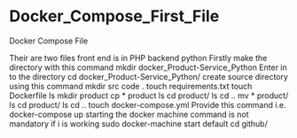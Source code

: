 # Docker_Compose_First_File
Docker Compose File

Their are two files front end is in PHP
backend python 
Firstly make the directory  with this command mkdir docker_Product-Service_Python
  Enter in to the directory   cd docker_Product-Service_Python/
  create source directory using this command   mkdir src
   code  .
   touch requirements.txt
  touch Dockerfile
    ls
   mkdir product
    cp * product
    ls
    cd product/
    ls
    cd ..
    mv * product/
    ls
    cd product/
    ls
    cd ..
   touch docker-compose.yml
 Provide this command i.e.  docker-compose up
   starting the docker machine command is not mandatory if i is working sudo docker-machine start default
   cd github/
